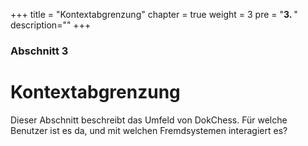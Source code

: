 +++
title = "Kontextabgrenzung"
chapter = true
weight = 3
pre = "<b>3. </b>"
description=""
+++

### Abschnitt 3

# Kontextabgrenzung

Dieser Abschnitt beschreibt das Umfeld von DokChess. Für welche Benutzer ist es da, und mit welchen Fremdsystemen interagiert es?
